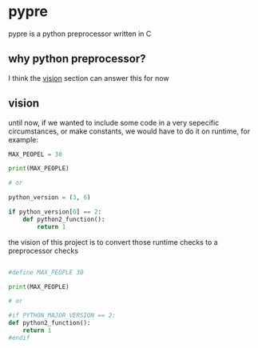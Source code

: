 # pypre
pypre is a python preprocessor written in C

## why python preprocessor?
I think the [vision](#vision) section can answer this for now

## vision
until now, if we wanted to include some code in a very sepecific circumstances, or make constants, we would have to do it on runtime, for example:

```py
MAX_PEOPEL = 30

print(MAX_PEOPLE)

# or

python_version = (3, 6)

if python_version[0] == 2:
    def python2_function():
        return 1
```

the vision of this project is to convert those runtime checks to a preprocessor checks

```py

#define MAX_PEOPLE 30

print(MAX_PEOPLE)

# or

#if PYTHON_MAJOR_VERSION == 2:
def python2_function():
    return 1
#endif

```
